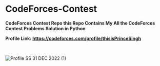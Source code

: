 # CodeForces-Contest

<b>CodeForces Contest Repo this Repo Contains My All the CodeForces Contest Problems Solution in Python</b>

<b>Profile Link: https://codeforces.com/profile/thisisPrinceSingh</b>

<br>
 
![Profile SS 31 DEC 2022 (1)](https://user-images.githubusercontent.com/71000042/216154042-fa2beaa5-1668-4f60-a182-b82b05cbf34b.png)


